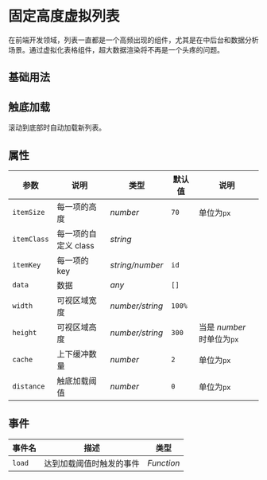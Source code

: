 # 固定高度虚拟列表

在前端开发领域，列表一直都是一个高频出现的组件，尤其是在中后台和数据分析场景。通过虚拟化表格组件，超大数据渲染将不再是一个头疼的问题。

## 基础用法

<demo src="../src/packages/fixed-size-list/example/index.vue"></demo>

## 触底加载

滚动到底部时自动加载新列表。

<demo src="../src/packages/fixed-size-list/example/load.vue"></demo>

## 属性

| 参数        | 说明                 | 类型             | 默认值 | 说明                       |
| ----------- | -------------------- | ---------------- | ------ | -------------------------- |
| `itemSize`  | 每一项的高度         | _number_         | `70`   | 单位为`px`                 |
| `itemClass` | 每一项的自定义 class | _string_         |        |                            |
| `itemKey`   | 每一项的 key         | _string\/number_ | `id`   |                            |
| `data`      | 数据                 | _any_            | `[]`   |                            |
| `width`     | 可视区域宽度         | _number\/string_ | `100%` |                            |
| `height`    | 可视区域高度         | _number\/string_ | `300`  | 当是 _number_ 时单位为`px` |
| `cache`     | 上下缓冲数量         | _number_         | `2`    | 单位为`px`                 |
| `distance`  | 触底加载阈值         | _number_         | `0`    | 单位为`px`                 |

## 事件

| 事件名 | 描述                     | 类型       |
| ------ | ------------------------ | ---------- |
| `load` | 达到加载阈值时触发的事件 | _Function_ |
